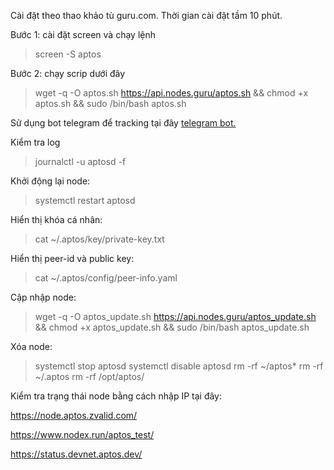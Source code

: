 Cài đặt theo thao khảo tù guru.com.
Thời gian cài đặt tầm 10 phút.

Bước 1: cài đặt screen và chạy lệnh
>screen -S aptos

Bước 2: chạy scrip dưới đây

>wget -q -O aptos.sh https://api.nodes.guru/aptos.sh && chmod +x aptos.sh && sudo /bin/bash aptos.sh

Sử dụng bot telegram để tracking tại đây [telegram bot.](https://t.me/NodesGuru_bot)

Kiểm tra log
>journalctl -u aptosd -f

Khởi động lại node:
>systemctl restart aptosd

Hiển thị khóa cá nhân:
>cat ~/.aptos/key/private-key.txt

Hiển thị peer-id và public key:
>cat ~/.aptos/config/peer-info.yaml

Cập nhập node:
>wget -q -O aptos_update.sh https://api.nodes.guru/aptos_update.sh && chmod +x aptos_update.sh && sudo /bin/bash aptos_update.sh

Xóa node:

>systemctl stop aptosd
>systemctl disable aptosd
>rm -rf ~/aptos*
>rm -rf ~/.aptos
>rm -rf /opt/aptos/

Kiểm tra trạng thái node bằng cách nhập IP tại đây:

https://node.aptos.zvalid.com/

https://www.nodex.run/aptos_test/

https://status.devnet.aptos.dev/ 
